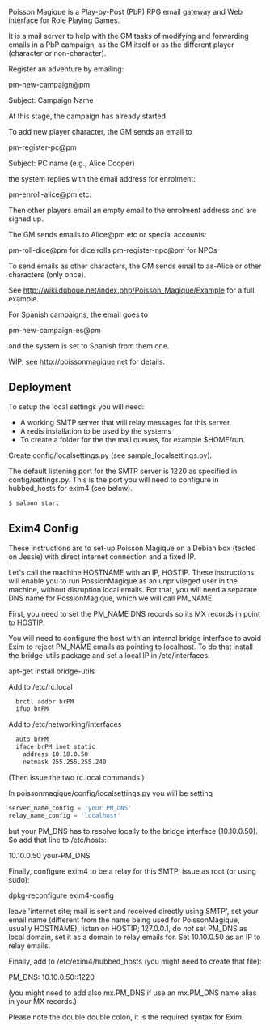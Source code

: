 Poisson Magique is a Play-by-Post (PbP) RPG email gateway and Web interface
for Role Playing Games.

It is a mail server to help with the GM tasks of modifying and
forwarding emails in a PbP campaign, as the GM itself or as the
different player (character or non-character).

Register an adventure by emailing:

pm-new-campaign@pm

Subject: Campaign Name

At this stage, the campaign has already started.

To add new player character, the GM sends an email to

pm-register-pc@pm

Subject: PC name (e.g., Alice Cooper)

the system replies with the email address for enrolment:

pm-enroll-alice@pm
etc.

Then other players email an empty email to the enrolment address and are signed up.


The GM sends emails to Alice@pm etc or special accounts:

pm-roll-dice@pm for dice rolls
pm-register-npc@pm for NPCs

To send emails as other characters, the GM sends email to as-Alice or
other characters (only once).

See http://wiki.duboue.net/index.php/Poisson_Magique/Example for a
full example.


For Spanish campaigns, the email goes to

pm-new-campaign-es@pm

and the system is set to Spanish from them one.



WIP, see http://poissonmagique.net for details.


Deployment
----------

To setup the local settings you will need:

* A working SMTP server that will relay messages for this server.
* A redis installation to be used by the systems
* To create a folder for the the mail queues, for example $HOME/run.

Create config/localsettings.py (see sample_localsettings.py).

The default listening port for the SMTP server is 1220 as specified in
config/settings.py. This is the port you will need to configure in
hubbed_hosts for exim4 (see below).

```bash
$ salmon start
```



Exim4 Config
------------

These instructions are to set-up Poisson Magique on a Debian box
(tested on Jessie) with direct internet connection and a fixed IP.

Let's call the machine HOSTNAME with an IP, HOSTIP. These instructions
will enable you to run PossionMagique as an unprivileged user in the
machine, without disruption local emails. For that, you will need a
separate DNS name for PossionMagique, which we will call PM_NAME.

First, you need to set the PM_NAME DNS records so its MX records in
point to HOSTIP.

You will need to configure the host with an internal bridge interface
to avoid Exim to reject PM_NAME emails as pointing to localhost. To do
that install the bridge-utils package and set a local IP in
/etc/interfaces:

  apt-get install bridge-utils

Add to /etc/rc.local

```bash
  brctl addbr brPM
  ifup brPM
```

Add to /etc/networking/interfaces

```bash
  auto brPM
  iface brPM inet static
    address 10.10.0.50
    netmask 255.255.255.240
```

(Then issue the two rc.local commands.)

In poissonmagique/config/localsettings.py you will be setting

```python
server_name_config = 'your PM_DNS'
relay_name_config = 'localhost'
```

but your PM_DNS has to resolve locally to the bridge interface
(10.10.0.50). So add that line to /etc/hosts:

10.10.0.50 your-PM_DNS

Finally, configure exim4 to be a relay for this SMTP, issue as
root (or using sudo):

dpkg-reconfigure exim4-config

leave 'internet site; mail is sent and received directly using SMTP',
set your email name (different from the name being used for
PoissonMagique, usually HOSTNAME), listen on HOSTIP; 127.0.0.1, do
*not* set PM_DNS as local domain, set it as a domain to relay emails
for. Set 10.10.0.50 as an IP to relay emails.

Finally, add to /etc/exim4/hubbed_hosts (you might need to create that
file):

PM_DNS: 10.10.0.50::1220

(you might need to add also mx.PM_DNS if use an mx.PM_DNS name alias
in your MX records.)

Please note the double double colon, it is the required syntax for
Exim.
